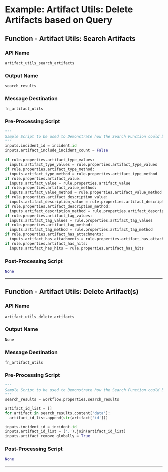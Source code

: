 <!--
    DO NOT MANUALLY EDIT THIS FILE
    THIS FILE IS AUTOMATICALLY GENERATED WITH resilient-sdk codegen
    Generated with resilient-sdk v48.2.4321
-->

# Example: Artifact Utils: Delete Artifacts based on Query

## Function - Artifact Utils: Search Artifacts

### API Name
`artifact_utils_search_artifacts`

### Output Name
`search_results`

### Message Destination
`fn_artifact_utils`

### Pre-Processing Script
```python
"""
Sample Script to be used to Demonstrate how the Search Function could be used.
"""
inputs.incident_id = incident.id
inputs.artifact_include_incident_count = False

if rule.properties.artifact_type_values:
  inputs.artifact_type_values = rule.properties.artifact_type_values
if rule.properties.artifact_type_method:
  inputs.artifact_type_method = rule.properties.artifact_type_method
if rule.properties.artifact_value:
  inputs.artifact_value = rule.properties.artifact_value
if rule.properties.artifact_value_method:
  inputs.artifact_value_method = rule.properties.artifact_value_method
if rule.properties.artifact_description_value:
  inputs.artifact_description_value = rule.properties.artifact_description_value
if rule.properties.artifact_description_method:
  inputs.artifact_description_method = rule.properties.artifact_description_method
if rule.properties.artifact_tag_values:
  inputs.artifact_tag_values = rule.properties.artifact_tag_values
if rule.properties.artifact_tag_method:
  inputs.artifact_tag_method = rule.properties.artifact_tag_method
if rule.properties.artifact_has_attachments:
  inputs.artifact_has_attachments = rule.properties.artifact_has_attachments
if rule.properties.artifact_has_hits:
  inputs.artifact_has_hits = rule.properties.artifact_has_hits

```

### Post-Processing Script
```python
None
```

---

## Function - Artifact Utils: Delete Artifact(s)

### API Name
`artifact_utils_delete_artifacts`

### Output Name
`None`

### Message Destination
`fn_artifact_utils`

### Pre-Processing Script
```python
"""
Sample Script to be used to Demonstrate how the Search Function could be used.
"""
search_results = workflow.properties.search_results

artifact_id_list = []
for artifact in search_results.content['data']:
  artifact_id_list.append(str(artifact['id']))

inputs.incident_id = incident.id
inputs.artifact_id_list = (',').join(artifact_id_list)
inputs.artifact_remove_globally = True

```

### Post-Processing Script
```python
None
```

---

